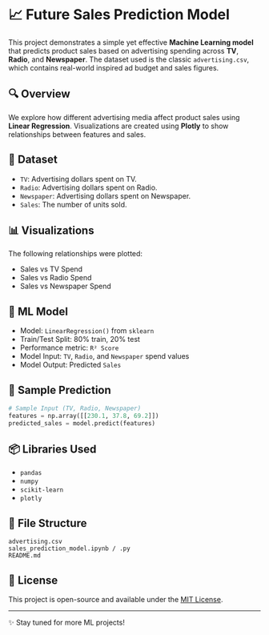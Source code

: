 # 📈 Future Sales Prediction Model

This project demonstrates a simple yet effective **Machine Learning model** that predicts product sales based on advertising spending across **TV**, **Radio**, and **Newspaper**. The dataset used is the classic `advertising.csv`, which contains real-world inspired ad budget and sales figures.

## 🔍 Overview

We explore how different advertising media affect product sales using **Linear Regression**. Visualizations are created using **Plotly** to show relationships between features and sales.

## 📂 Dataset

- `TV`: Advertising dollars spent on TV.
- `Radio`: Advertising dollars spent on Radio.
- `Newspaper`: Advertising dollars spent on Newspaper.
- `Sales`: The number of units sold.

## 📊 Visualizations

The following relationships were plotted:
- Sales vs TV Spend
- Sales vs Radio Spend
- Sales vs Newspaper Spend

## 🧠 ML Model

- Model: `LinearRegression()` from `sklearn`
- Train/Test Split: 80% train, 20% test
- Performance metric: `R² Score`
- Model Input: `TV`, `Radio`, and `Newspaper` spend values
- Model Output: Predicted `Sales`

## 🧪 Sample Prediction

```python
# Sample Input (TV, Radio, Newspaper)
features = np.array([[230.1, 37.8, 69.2]])
predicted_sales = model.predict(features)
```

## 📦 Libraries Used

- `pandas`
- `numpy`
- `scikit-learn`
- `plotly`

## 📁 File Structure

```
advertising.csv
sales_prediction_model.ipynb / .py
README.md
```

## 📜 License

This project is open-source and available under the [MIT License](LICENSE).

---

✨ Stay tuned for more ML projects!
